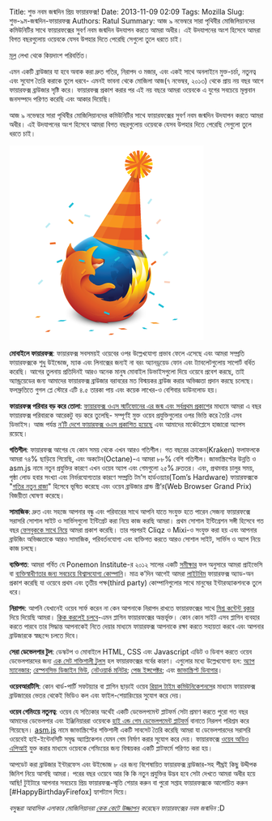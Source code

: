 Title: শুভ নবম জন্মদিন প্রিয় ফায়ারফক্স!
Date: 2013-11-09 02:09
Tags: Mozilla
Slug: শুভ-৯ম-জন্মদিন-ফায়ারফক্স
Authors: Ratul
Summary: আজ ৯ নভেম্বরে সারা পৃথিবীর মোজিলিয়ানদের কমিউনিটির সাথে ফায়ারফক্সের সুবর্ণ নবম জন্মদিন উদযাপন
করতে আমরা অধীর। এই উদযাপনের অংশ হিসেবে আমরা বিগত বছরগুলোয় ওয়েবকে যেসব উপহার দিতে পেরেছি সেগুলো তুলে ধরতে চাই।

[মূল](https://blog.mozilla.org/blog/2013/11/07/happy-ninth-birthday-firefox/) লেখা থেকে কিয়দাংশ পরিবর্তিত।

এমন একটি ব্রাউজার যা হবে অবাক করা দ্রুত গতির, নিরাপদ ও মজার, এবং একই সাথে অনলাইনে মুক্ত-চর্চা, নতুনত্ব এবং সুযোগ তৈরি করাকে তুলে ধরবে- এমনই ভাবনা থেকে মোজিলা আজ(৭ নভেম্বর, ২০১৩) থেকে প্রায় নয় বছর আগে ফায়ারফক্স ব্রাউজার সৃষ্টি করে। ফায়ারফক্স প্রকাশ করার পর এই নয় বছরে আমরা ওয়েবকে এ যুগের সবচেয়ে মূল্যবান জনসম্পদে পরিণত করেছি এবং আকার দিয়েছি।

আজ ৯ নভেম্বরে সারা পৃথিবীর মোজিলিয়ানদের কমিউনিটির সাথে ফায়ারফক্সের সুবর্ণ নবম জন্মদিন উদযাপন করতে আমরা অধীর। এই উদযাপনের অংশ হিসেবে আমরা বিগত বছরগুলোয় ওয়েবকে যেসব উপহার দিতে পেরেছি সেগুলো তুলে ধরতে চাই।

![শুভ জন্মদিন ফায়ারফক্স!](../images/HBDFx.png)

**মোবাইলে ফায়ারফক্স**: ফায়ারফক্স সবসময়ই ওয়েবের ওপর উল্লেখযোগ্য প্রভাব ফেলে এসেছে এবং আমরা সম্প্রতি ফায়ারফক্সকে শুধু উইন্ডোজ, ম্যাক এবং লিনাক্সের জন্যই না বরং অ্যানড্রয়েড ফোন এবং ট্যাবলেটগুলোয় সাপোর্ট বর্ধিত করেছি। আগের তুলনায় প্রতিদিনই আরও অনেক মানুষ মোবাইল ডিভাইসগুলো দিয়ে ওয়েবে প্রবেশ করছে, তাই অ্যান্ড্রয়েডের জন্য আমাদের ফায়ারফক্স ব্রাউজার বরাবরের মত বিস্ময়কর ব্রাউজ করার অভিজ্ঞতা প্রদান করছে চলেছে। ফলস্রুতিতে গুগল প্লে স্টোরে এটি ৪.৫ তারকা পায় এবং কয়েক লাখের-ও বেশিবার ডাউনলোড হয়।

**ফায়ারফক্স পরিবার বড় করে তোলা**: [ফায়ারফক্স ওএস স্মার্টফোনের এর জন্ম এবং সর্বপ্রথম প্রকাশে](https://blog.mozilla.org/blog/2013/07/01/mozilla-and-partners-prepare-to-launch-first-firefox-os-smartphones/)র মাধ্যমে আমরা এ বছর ফায়ারফক্স পরিবারকে আরেকটু বড় করে তুলেছি- সম্পূর্ণই মুক্ত ওয়েব প্রযুক্তিগুলোর ওপর ভিত্তি করে তৈরি এসব ডিভাইস। আজ পর্যন্ত [ন’টি দেশে ফায়ারফক্স ওএস প্রকাশিত হয়েছে](https://blog.mozilla.org/blog/2013/10/31/telefonica-launches-firefox-os-smartphones-in-mexico-peru-and-uruguay/) এবং আমাদের মার্কেটপ্লেসে হাজারো অ্যাপস রয়েছে।

**গতিশীল**: ফায়ারফক্স আগের যে কোন সময় থেকে এখন আরও গতিশীল। গত বছরের ক্রাকেন(Kraken) ফলাফলকে আমরা ৭৪% ছাড়িয়ে গিয়েছি, এবং অকটেন(Octane)-এ আমরা ৮৮% বেশি গতিশীল। জাভাস্ক্রিপ্টের উন্নতি ও asm.js নামে নতুন প্রযুক্তির কারণে এখন ওয়েব অ্যাপ এবং গেমগুলো ২৫% দ্রুততর। এবং, প্রথমবার চালুর সময়, পৃষ্ঠা লোড হবার সংখ্যা এবং নির্ভরযোগ্যতার কারণে সম্প্রতি টম’স হার্ডওয়্যার(Tom’s Hardware) ফায়ারফক্সকে "[গতির নতুন রাজা](http://www.tomshardware.com/reviews/chrome-27-firefox-21-opera-next,3534-12.html)" হিসেবে ভূষিত করেছে এবং ওয়েব ব্রাউজার গ্রান্ড প্রী’র(Web Browser Grand Prix) বিজয়ীতা ঘোষণা করেছে।

**সামাজিক**: দ্রুত এবং সহজে আপনার বন্ধু এবং পরিবারের সাথে আপনি যাতে সংযুক্ত হতে পারেন সেজন্য ফায়ারফক্সে সরাসরি সোশাল সাইট ও সার্ভিসগুলো ইন্টিগ্রেট করা নিয়ে কাজ করছি আমরা। প্রথম সোশাল ইন্টিগ্রেশন সঙ্গী হিসেবে গত বছর [ফেসবুককে সাথে নিয়ে](https://blog.mozilla.org/blog/2012/12/03/firefox-gets-social-w-facebook/) আমরা প্রকাশ করেছি। তার পরপরই Cliqz ও Mixi-ও সংযুক্ত করা হয় এবং আপনার ব্রাউজিং অভিজ্ঞতাকে আরও সামাজিক, পরিবর্তনযোগ্য এবং ব্যক্তিগত করতে আরও সোশাল সাইট, সার্ভিস ও অ্যাপ নিয়ে কাজ চলছে।

**ব্যক্তিগত**: আমরা গর্বিত যে Ponemon Institute-র ২০১২ সালের একটি [সমীক্ষার](http://www.ponemon.org/local/upload/file/2012%20MTC%20Report%20FINAL.pdf) ফল অনুসারে আমরা প্রাইভেসি বা [ব্যক্তিস্বাধীণতার জন্য সবচেয়ে বিশ্বাসযোগ্য কোম্পানি](https://blog.mozilla.org/blog/2013/01/28/privacy-day-2013/)। মাত্র ক’দিন আগেই আমরা [লাইটবিম](https://blog.mozilla.org/blog/2013/10/25/lightbeam-for-firefox-privacy-education-for-users-open-data-for-publishers/) ফায়ারফক্স অ্যাড-অন প্রকাশ করেছি যা ওয়েবে প্রথম এবং তৃতীয় পক্ষ(third party) কোম্পানিগুলোর সাথে মানুষের ইন্টারঅ্যাকশনকে তুলে ধরে।

**নিরাপদ**: আপনি যেখানেই ওয়েব সার্ফ করেন না কেন আপনাকে নিরাপদ রাখতে ফায়ারফক্সের সাথে [মিশ্র কন্টেন্ট ব্লকার](https://blog.mozilla.org/tanvi/2013/04/10/mixed-content-blocking-enabled-in-firefox-23/) দিয়ে দিয়েছি আমরা। [ক্লিক করলেই চলবে](https://blog.mozilla.org/futurereleases/2013/09/24/plugin-activation-in-firefox/)-এমন প্লাগিন ফায়ারফক্সের অন্তর্ভূক্ত। কোন কোন সাইট এসব প্লাগিন ব্যবহার করতে পারবে তার সিদ্ধান্ত আপনাকেই নিতে দেয়ার মাধ্যমে ফায়ারফক্স আপনাকে রক্ষা করতে সহায়তা করবে এবং আপনার ব্রাউজারকে স্বচ্ছন্দে চলতে দিবে।

**সেরা ডেভেলপার টুল**: ডেস্কটপ ও মোবাইলে HTML, CSS এবং Javascript এডিট ও ডিবাগ করতে ওয়েব ডেভেলপারদের জন্য [এক সেট শক্তিশালী টুলস](https://developer.mozilla.org/en-US/docs/Tools) হল ফায়ারফক্সের গর্বের কারণ। এগুলোর মধ্যে উল্লেখযোগ্য হল: [অ্যাপ ম্যানেজার](https://hacks.mozilla.org/2013/10/introducing-the-firefox-os-app-manager/); [রেস্পনসিভ ডিজাইন ভিউ](https://developer.mozilla.org/en-US/docs/Tools/Responsive_Design_View), [নেটওয়ার্ক মনিটর](https://hacks.mozilla.org/2013/06/network-monitor-now-in-firefox-beta/); [পেজ ইন্সপেক্টর](https://developer.mozilla.org/en-US/docs/Tools/Page_Inspector); এবং [জাভাস্ক্রিপ্ট ডিবাগার](https://developer.mozilla.org/docs/Tools/Debugger)।

**ওয়েবআরটিসি**: কোন থার্ড-পার্টি সফটয়্যার বা প্লাগিন ছাড়াই ওয়েব [রিয়াল টাইম কমিউনিকেশনসে](https://blog.mozilla.org/blog/2013/06/25/firefox-delivers-3d-gaming-video-calls-and-file-sharing-to-the-web/)র মাধ্যমে ফায়ারফক্স ব্রাউজারের ভেতর থেকেই ভিডিও কল এবং ফাইল-শেয়ারিংয়ের সুযোগ করে দেয়।

**ওয়েব গেমিংয়ে নতুনত্ব**: ওয়েব যে সত্যিকার অর্থেই একটি ডেভেলপমেন্ট প্লাটফর্ম সেটা প্রমাণ করতে পুরো গত বছর আমাদের ডেভেলপার এবং ইঞ্জিনিয়াররা ওয়েবকে [হাই এন্ড গেম ডেভেলপমেন্ট প্লাটফর্ম](https://blog.mozilla.org/blog/2013/03/27/mozilla-is-unlocking-the-power-of-the-web-as-a-platform-for-gaming/) বানাতে নিরলশ পরিশ্রম করে গিয়েছেন। [asm.js](https://blog.mozilla.org/mbest/2013/06/25/asm-js-its-really-fast-backwards-compatible-and-now-in-the-release-version-of-firefox/) নামে জাভাস্ক্রিপ্টের শক্তিশালী একটি সাবসেট তৈরি করেছি আমরা যা ডেভেলপারদের সরাসরি ওয়েবেই হাই-ইন্টেনসিটি সমৃদ্ধ অ্যাপ্লিকেশন যেমন গেম নির্মাণ করার সুযোগ করে দেয়। ফায়ারফক্সে [ওয়েব অডিও এপিআই](https://blog.mozilla.org/blog/2013/10/29/listen-up-web-audio-api-now-in-firefox-completes-web-as-a-platform-for-gaming/) যুক্ত করার মাধ্যমে ওয়েবকে গেমিংয়ের জন্য বিস্ময়কর একটি প্লাটফর্মে পরিণত করা হয়।

আপডেট করা ব্রাউজার ইন্টারফেস এবং উইন্ডোজ ৮ এর জন্য বিশেষায়িত ফায়ারফক্স ব্রাউজার-সহ শীঘ্রই কিছু উদ্দীপক জিনিশ নিয়ে আসছি আমরা। পরের বছর ওয়েবে আর কি কি নতুন প্রযুক্তির উদ্ভব হবে সেটা দেখতে আমরা অধীর হয়ে আছি! টুইটারে আপনার সবচেয়ে প্রিয় ফায়ারফক্স-স্মৃতি শেয়ার করুন বা পুরো সপ্তাহ ফায়ারফক্সকে আলোচিত করুন [#HappyBirthdayFirefox] হ্যাশট্যাগ দিয়ে।

_বসুন্ধরা আবাসিক এলাকার মোজিলিয়ানরা [কেক কেটে উজ্জাপন](http://ronycrony.wordpress.com/2013/11/11/%E0%A6%AC%E0%A6%B8%E0%A7%81%E0%A6%A8%E0%A7%8D%E0%A6%A7%E0%A6%B0%E0%A6%BE-%E0%A6%AE%E0%A6%9C%E0%A6%BF%E0%A6%B2%E0%A6%BF%E0%A7%9F%E0%A6%BE%E0%A6%A8-%E0%A6%A6%E0%A7%87%E0%A6%B0-%E0%A6%AE%E0%A6%9C/) করেছেন ফায়ারফক্সের নবম জন্মদিন_ :D
